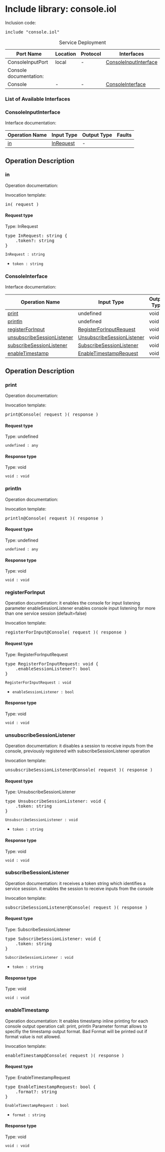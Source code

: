 # Include library: console.iol

Inclusion code: <pre>include "console.iol"</pre>

<table>
  <caption>Service Deployment</caption>
  <thead>
    <tr>
      <th>Port Name</th>
      <th>Location</th>
      <th>Protocol</th>
      <th>Interfaces</th>
    </tr>
  </thead>
  <tbody>
    <tr>
      <td>ConsoleInputPort</td>
      <td>local</td>
      <td>-</td>
      <td><a href="#ConsoleInputInterface">ConsoleInputInterface</a></td>
    </tr><tr><td>Console documentation: </td></tr>
    <tr>
      <td>Console</td>
      <td>-</td>
      <td>-</td>
      <td><a href="#ConsoleInterface">ConsoleInterface</a></td>
    </tr>
  </tbody>
</table>

<h3>List of Available Interfaces</h3>

<h3 id="ConsoleInputInterface">ConsoleInputInterface</h3>

Interface documentation: 

<table>
  <thead>
    <tr>
      <th>Operation Name</th>
      <th>Input Type</th>
      <th>Output Type</th>
      <th>Faults</th>
    </tr>
  </thead>
  <tbody>
    <tr>
      <td><a href="#in">in</a></td>
      <td><a href="#InRequest">InRequest</a></td>
      <td> - </td>
      <td>
      </td>
    </tr>
  </tbody>
</table>

<h2>Operation Description</h2>



<h3 id="in">in</h3>

Operation documentation: 


Invocation template: 
<pre>in( request )</pre>

<h4 id="InRequest">Request type</h4>

Type: InRequest


<pre>type InRequest: string {
	.token?: string
}</pre>

<code>InRequest : string</code> 

<ul>

  <li><code>token : string</code> 
</li>

</ul>











<h3 id="ConsoleInterface">ConsoleInterface</h3>

Interface documentation: 

<table>
  <thead>
    <tr>
      <th>Operation Name</th>
      <th>Input Type</th>
      <th>Output Type</th>
      <th>Faults</th>
    </tr>
  </thead>
  <tbody>
    <tr>
      <td><a href="#print">print</a></td>
      <td>undefined</a></td>
      <td>void</td>
      <td>
      </td>
    </tr>
    <tr>
      <td><a href="#println">println</a></td>
      <td>undefined</a></td>
      <td>void</td>
      <td>
      </td>
    </tr>
    <tr>
      <td><a href="#registerForInput">registerForInput</a></td>
      <td><a href="#RegisterForInputRequest">RegisterForInputRequest</a></td>
      <td>void</td>
      <td>
      </td>
    </tr>
    <tr>
      <td><a href="#unsubscribeSessionListener">unsubscribeSessionListener</a></td>
      <td><a href="#UnsubscribeSessionListener">UnsubscribeSessionListener</a></td>
      <td>void</td>
      <td>
      </td>
    </tr>
    <tr>
      <td><a href="#subscribeSessionListener">subscribeSessionListener</a></td>
      <td><a href="#SubscribeSessionListener">SubscribeSessionListener</a></td>
      <td>void</td>
      <td>
      </td>
    </tr>
    <tr>
      <td><a href="#enableTimestamp">enableTimestamp</a></td>
      <td><a href="#EnableTimestampRequest">EnableTimestampRequest</a></td>
      <td>void</td>
      <td>
      </td>
    </tr>
  </tbody>
</table>

<h2>Operation Description</h2>



<h3 id="print">print</h3>

Operation documentation: 


Invocation template: 
<pre>print@Console( request )( response )</pre>

<h4>Request type</h4>

Type: undefined




<code>undefined : any</code> 



<h4>Response type</h4>

Type: void




<code>void : void</code> 








<h3 id="println">println</h3>

Operation documentation: 


Invocation template: 
<pre>println@Console( request )( response )</pre>

<h4>Request type</h4>

Type: undefined




<code>undefined : any</code> 



<h4>Response type</h4>

Type: void




<code>void : void</code> 








<h3 id="registerForInput">registerForInput</h3>

Operation documentation: 
	  it enables the console for input listening
	  parameter enableSessionListener enables console input listening for more than one service session (default=false)
	


Invocation template: 
<pre>registerForInput@Console( request )( response )</pre>

<h4 id="RegisterForInputRequest">Request type</h4>

Type: RegisterForInputRequest


<pre>type RegisterForInputRequest: void {
	.enableSessionListener?: bool
}</pre>

<code>RegisterForInputRequest : void</code> 

<ul>

  <li><code>enableSessionListener : bool</code> 
</li>

</ul>



<h4>Response type</h4>

Type: void




<code>void : void</code> 








<h3 id="unsubscribeSessionListener">unsubscribeSessionListener</h3>

Operation documentation: 
	 it disables a session to receive inputs from the console, previously registered with subscribeSessionListener operation
	


Invocation template: 
<pre>unsubscribeSessionListener@Console( request )( response )</pre>

<h4 id="UnsubscribeSessionListener">Request type</h4>

Type: UnsubscribeSessionListener


<pre>type UnsubscribeSessionListener: void {
	.token: string
}</pre>

<code>UnsubscribeSessionListener : void</code> 

<ul>

  <li><code>token : string</code> 
</li>

</ul>



<h4>Response type</h4>

Type: void




<code>void : void</code> 








<h3 id="subscribeSessionListener">subscribeSessionListener</h3>

Operation documentation: 
	 it receives a token string which identifies a service session.
	 it enables the session to receive inputs from the console
	


Invocation template: 
<pre>subscribeSessionListener@Console( request )( response )</pre>

<h4 id="SubscribeSessionListener">Request type</h4>

Type: SubscribeSessionListener


<pre>type SubscribeSessionListener: void {
	.token: string
}</pre>

<code>SubscribeSessionListener : void</code> 

<ul>

  <li><code>token : string</code> 
</li>

</ul>



<h4>Response type</h4>

Type: void




<code>void : void</code> 








<h3 id="enableTimestamp">enableTimestamp</h3>

Operation documentation: 
		It enables timestamp inline printing for each console output operation call: print, println
		Parameter format allows to specifiy the timestamp output format. Bad Format will be printed out if format value is not allowed.
	


Invocation template: 
<pre>enableTimestamp@Console( request )( response )</pre>

<h4 id="EnableTimestampRequest">Request type</h4>

Type: EnableTimestampRequest


<pre>type EnableTimestampRequest: bool {
	.format?: string
}</pre>

<code>EnableTimestampRequest : bool</code> 

<ul>

  <li><code>format : string</code> 
</li>

</ul>



<h4>Response type</h4>

Type: void




<code>void : void</code> 










